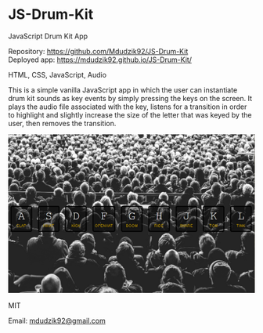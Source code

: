 # JS-Drum-Kit

JavaScript Drum Kit App

<!-- Live link to deployed app -->

Repository: https://github.com/Mdudzik92/JS-Drum-Kit<br>
Deployed app: https://mdudzik92.github.io/JS-Drum-Kit/

<!-- Technologies used -->

HTML, CSS, JavaScript, Audio

<!-- Explanation of what the app is -->

This is a simple vanilla JavaScript app in which the user can instantiate drum kit sounds as key events by simply pressing the keys on the screen. It plays the audio file associated with the key, listens for a transition in order to highlight and slightly increase the size of the letter that was keyed by the user, then removes the transition.

<!-- Screenshot -->

<img src="./img/img1.png">

<!-- License -->

MIT

<!-- Contact information -->

Email: mdudzik92@gmail.com
